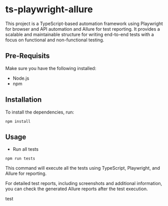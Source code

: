 # ts-playwright-allure
This project is a TypeScript-based automation framework using Playwright for browser and API automation and Allure for test reporting. It provides a scalable and maintainable structure for writing end-to-end tests with a focus on functional and non-functional testing.

## Pre-Requisits
Make sure you have the following installed:
- Node.js
- npm

## Installation
To install the dependencies, run:
```
npm install
```

## Usage
- Run all tests
```
npm run tests
```
This command will execute all the tests using TypeScript, Playwright, and Allure for reporting.

For detailed test reports, including screenshots and additional information, you can check the generated Allure reports after the test execution.

test